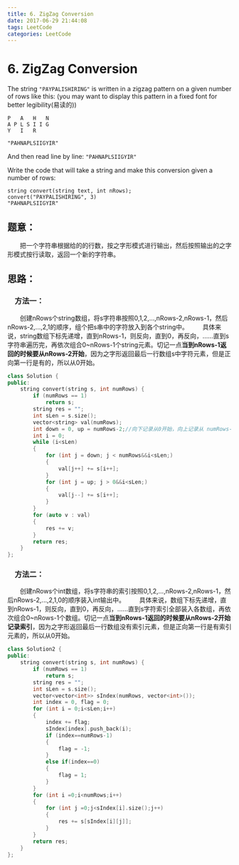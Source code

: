 ```yaml
---
title: 6. ZigZag Conversion
date: 2017-06-29 21:44:08
tags: LeetCode
categories: LeetCode
---
```


# 6. ZigZag Conversion 

The string `"PAYPALISHIRING"` is written in a zigzag pattern on a given number of rows like this: (you may want to display this pattern in a fixed font for better legibility(易读的))

```
P   A   H   N
A P L S I I G
Y   I   R
```

```
"PAHNAPLSIIGYIR"
```

And then read line by line: `"PAHNAPLSIIGYIR"`

Write the code that will take a string and make this conversion given a number of rows:

```
string convert(string text, int nRows);
convert("PAYPALISHIRING", 3)
"PAHNAPLSIIGYIR"
```

<!-- more -->

## 题意：

　　把一个字符串根据给的的行数，按之字形模式进行输出，然后按照输出的之字形模式按行读取，返回一个新的字符串。

## 思路：

### 　方法一：

　　创建nRows个string数组，将s字符串按照0,1,2,...,nRows-2,nRows-1，然后nRows-2,...,2,1的顺序，组个把s串中的字符放入到各个string中。
　　具体来说，string数组下标先递增，直到nRows-1，则反向，直到0，再反向，……直到s字符串遍历完，再依次组合0~nRows-1个string元素。切记一点**当到nRows-1返回的时候要从nRows-2开始**，因为之字形返回最后一行数组s中字符元素，但是正向第一行是有的，所以从0开始。

```c++
class Solution {
public:
	string convert(string s, int numRows) {
		if (numRows == 1)
			return s;
		string res = "";
		int sLen = s.size();
		vector<string> val(numRows);
		int down = 0, up = numRows-2;//向下记录从0开始，向上记录从 numRows-2开始，
		int i = 0;
		while (i<sLen)
		{
			for (int j = down; j < numRows&&i<sLen;)
			{
				val[j++] += s[i++];
			}
			for (int j = up; j > 0&&i<sLen;)
			{
				val[j--] += s[i++];
			}
		}
		for (auto v : val)
		{
			res += v;
		}
		return res;
	}
};
```



### 　方法二：

　　创建nRows个int数组，将s字符串的索引按照0,1,2,...,nRows-2,nRows-1，然后nRows-2,...,2,1,0的顺序装入int输出中。
　　具体来说，数组下标先递增，直到nRows-1，则反向，直到0，再反向，……直到s字符索引全部装入各数组，再依次组合0~nRows-1个数组。切记一点**当到nRows-1返回的时候要从nRows-2开始记录索引**，因为之字形返回最后一行数组没有索引元素，但是正向第一行是有索引元素的，所以从0开始。

```c++
class Solution2 {
public:
	string convert(string s, int numRows) {
		if (numRows == 1)
			return s;
		string res = "";
		int sLen = s.size();
		vector<vector<int>> sIndex(numRows, vector<int>());
		int index = 0, flag = 0;
		for (int i = 0;i<sLen;i++)
		{
			index += flag;
			sIndex[index].push_back(i);
			if (index==numRows-1)
			{
				flag = -1;
			}
			else if(index==0)
			{
				flag = 1;
			}
		}
		for (int i =0;i<numRows;i++)
		{
			for (int j =0;j<sIndex[i].size();j++)
			{
				res += s[sIndex[i][j]];
			}
		}
		return res;
	}
};
```

